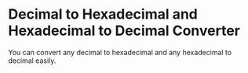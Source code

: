 # Decimal to Hexadecimal and Hexadecimal to Decimal Converter
You can convert any decimal to hexadecimal and any hexadecimal to decimal easily.
